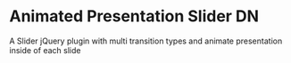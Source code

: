 # Animated Presentation Slider DN
A Slider jQuery plugin with multi transition types and animate presentation inside of each slide
